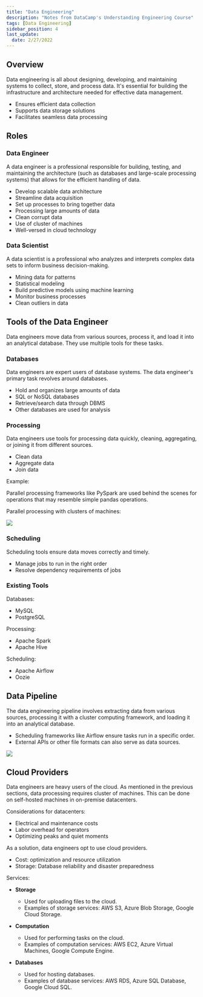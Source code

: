 ```yaml
---
title: "Data Engineering"
description: "Notes from DataCamp's Understanding Engineering Course"
tags: [Data Engineering]
sidebar_position: 4
last_update:
  date: 2/27/2022
---
```




## Overview

Data engineering is all about designing, developing, and maintaining systems to collect, store, and process data. It's essential for building the infrastructure and architecture needed for effective data management.

- Ensures efficient data collection
- Supports data storage solutions
- Facilitates seamless data processing


## Roles 

### Data Engineer

A data engineer is a professional responsible for building, testing, and maintaining the architecture (such as databases and large-scale processing systems) that allows for the efficient handling of data.

- Develop scalable data architecture 
- Streamline data acquisition
- Set up processes to bring together data
- Processing large amounts of data 
- Clean corrupt data
- Use of cluster of machines
- Well-versed in cloud technology 

### Data Scientist 

A data scientist is a professional who analyzes and interprets complex data sets to inform business decision-making.

- Mining data for patterns 
- Statistical modeling
- Build predictive models using machine learning
- Monitor business processes 
- Clean outliers in data 

## Tools of the Data Engineer

Data engineers move data from various sources, process it, and load it into an analytical database. They use multiple tools for these tasks.

### Databases

Data engineers are expert users of database systems. The data engineer's primary task revolves around databases.

- Hold and organizes large amounts of data
- SQL or NoSQL databases
- Retrieve/search data through DBMS
- Other databases are used for analysis 

### Processing

Data engineers use tools for processing data quickly, cleaning, aggregating, or joining it from different sources.

- Clean data
- Aggregate data 
- Join data

Example: 

Parallel processing frameworks like PySpark are used behind the scenes for operations that may resemble simple pandas operations.

Parallel processing with clusters of machines:

<div class="img-center">

![](/img/docs/data-engineering-parallel-processing.png)

</div>


### Scheduling

Scheduling tools ensure data moves correctly and timely.

- Manage jobs to run in the right order
- Resolve dependency requirements of jobs

###  Existing Tools

Databases:

- MySQL 
- PostgreSQL 

Processing:

- Apache Spark 
- Apache Hive 

Scheduling:

- Apache Airflow 
- Oozie 

## Data Pipeline


The data engineering pipeline involves extracting data from various sources, processing it with a cluster computing framework, and loading it into an analytical database.
- Scheduling frameworks like Airflow ensure tasks run in a specific order.
- External APIs or other file formats can also serve as data sources.
 

<div class="img-center">

![](/img/docs/data-pipeliness.png)

</div>

## Cloud Providers

Data engineers are heavy users of the cloud. As mentioned in the previous sections, data processing requires cluster of machines. This can be done on self-hosted machines in on-premise datacenters. 

Considerations for datacenters:

- Electrical and maintenance costs 
- Labor overhead for operators 
- Optimizing peaks and quiet moments 

As a solution, data engineers opt to use cloud providers.

- Cost: optimization and resource utilization
- Storage: Database reliability and disaster preparedness

Services: 

- **Storage**

   - Used for uploading files to the cloud.
   - Examples of storage services: AWS S3, Azure Blob Storage, Google Cloud Storage.

- **Computation**

   - Used for performing tasks on the cloud.
   - Examples of computation services: AWS EC2, Azure Virtual Machines, Google Compute Engine.

- **Databases**

   - Used for hosting databases.
   - Examples of database services: AWS RDS, Azure SQL Database, Google Cloud SQL.


